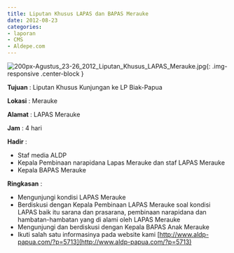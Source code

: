 ```yaml
---
title: Liputan Khusus LAPAS dan BAPAS Merauke
date: 2012-08-23
categories:
- laporan
- CMS
- Aldepe.com
---
```


![200px-Agustus_23-26_2012_Liputan_Khusus_LAPAS_Merauke.jpg](/uploads/200px-Agustus_23-26_2012_Liputan_Khusus_LAPAS_Merauke.jpg){: .img-responsive .center-block }

**Tujuan** : Liputan Khusus Kunjungan ke LP Biak-Papua

**Lokasi** : Merauke

**Alamat** : LAPAS Merauke

**Jam** : 4 hari

**Hadir** : 
* Staf media ALDP
* Kepala Pembinaan narapidana Lapas Merauke dan staf LAPAS Merauke
* Kepala BAPAS Merauke

**Ringkasan** : 
* Mengunjungi kondisi LAPAS Merauke
* Berdiskusi dengan Kepala Pembinaan LAPAS Merauke soal kondisi LAPAS baik itu sarana dan prasarana, pembinaan narapidana dan hambatan-hambatan yang di alami oleh LAPAS Merauke
* Mengunjungi dan berdiskusi dengan Kepala BAPAS Anak Merauke
* Ikuti salah satu informasinya pada website kami [http://www.aldp-papua.com/?p=5713](http://www.aldp-papua.com/?p=5713)

